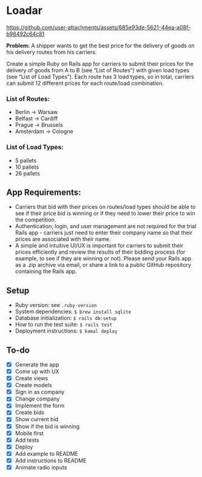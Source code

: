 # Loadar

https://github.com/user-attachments/assets/685e93de-5621-44ea-a08f-b98492c64c81

**Problem:** A shipper wants to get the best price for the delivery of goods on his delivery routes from his carriers.

Create a simple Ruby on Rails app for carriers to submit their prices for the delivery of goods from A to B (see “List of Routes”) with given load types (see “List of Load Types”). Each route has 3 load types, so in total, carriers can submit 12 different prices for each route/load combination.

### List of Routes:

- Berlin -> Warsaw
- Belfast -> Cardiff
- Prague -> Brussels
- Amsterdam -> Cologne

### List of Load Types:

- 5 pallets
- 10 pallets
- 26 pallets

## App Requirements:

- Carriers that bid with their prices on routes/load types should be able to see if their price bid is winning or if they need to lower their price to win the competition.
- Authentication, login, and user management are not required for the trial Rails app - carriers just need to enter their company name so that their prices are associated with their name.
- A simple and intuitive UI/UX is important for carriers to submit their prices efficiently and review the results of their bidding process (for example, to see if they are winning or not).
Please send your Rails app as a .zip archive via email, or share a link to a public GitHub repository containing the Rails app.

## Setup

- Ruby version: see `.ruby-version`
- System dependencies: `$ brew install sqlite`
- Database initialization: `$ rails db:setup`
- How to run the test suite: `$ rails test`
- Deployment instructions: `$ kamal deploy`

## To-do

- [x] Generate the app
- [x] Come up with UX
- [x] Create views
- [x] Create models
- [x] Sign in as company
- [x] Change company
- [x] Implement the form
- [x] Create bids
- [x] Show current bid
- [x] Show if the bid is winning
- [x] Mobile first
- [x] Add tests
- [x] Deploy
- [x] Add example to README
- [x] Add instructions to README
- [x] Animate radio inputs
